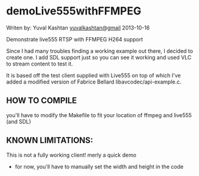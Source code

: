 demoLive555withFFMPEG
=====================
Writen by: Yuval Kashtan <yuvalkashtan@gmail>
2013-10-16

Demonstrate live555 RTSP with FFMPEG H264 support

Since I had many troubles finding a working example out there, I decided to create one.
I add SDL support just so you can see it working and used VLC to stream content to test it.

It is based off the test client supplied with Live555 on top of which I've added a modified version of Fabrice Bellard libavcodec/api-example.c.

HOW TO COMPILE
-----------------
you'll have to modify the Makefile to fit your location of ffmpeg and live555 (and SDL)

KNOWN LIMITATIONS:
-------------------
This is not a fully working client!
merly a quick demo 

- for now, you'll have to manually set the width and height in the code

